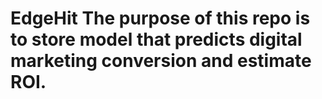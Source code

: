 # EdgeHit The purpose of this repo is to store model that predicts digital marketing conversion and estimate ROI. 
